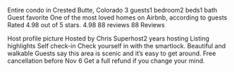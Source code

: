 Entire condo in Crested Butte, Colorado
3 guests1 bedroom2 beds1 bath
Guest
favorite
One of the most loved homes on Airbnb, according to guests
Rated 4.98 out of 5 stars.
4.98
88 reviews
88
Reviews

Host profile picture
Hosted by Chris
Superhost2 years hosting
Listing highlights
Self check-in
Check yourself in with the smartlock.
Beautiful and walkable
Guests say this area is scenic and it’s easy to get around.
Free cancellation before Nov 6
Get a full refund if you change your mind.
